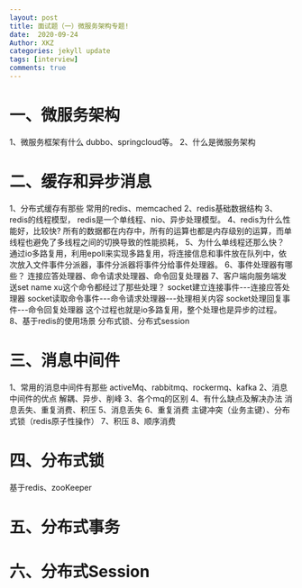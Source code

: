 ```yaml
---
layout: post
title: 面试题（一）微服务架构专题!
date:  2020-09-24
Author: XKZ
categories: jekyll update
tags: [interview]
comments: true
---
```

# 一、微服务架构
1、微服务框架有什么
dubbo、springcloud等。
2、什么是微服务架构
# 二、缓存和异步消息
1、分布式缓存有那些
常用的redis、memcached
2、redis基础数据结构
3、redis的线程模型，
redis是一个单线程、nio、异步处理模型。
4、redis为什么性能好，比较快?
所有的数据都在内存中，所有的运算也都是内存级别的运算，而单线程也避免了多线程之间的切换导致的性能损耗，
5、为什么单线程还那么快？
通过io多路复用，利用epoll来实现多路复用，将连接信息和事件放在队列中，依次放入文件事件分派器，事件分派器将事件分给事件处理器。
6、事件处理器有哪些？
连接应答处理器、命令请求处理器、命令回复处理器
7、客户端向服务端发送set name xu这个命令都经过了那些处理？
socket建立连接事件---连接应答处理器
socket读取命令事件---命令请求处理器---处理相关内容
socket处理回复事件---命令回复处理器
这个过程也就是io多路复用，整个处理也是异步的过程。
8、基于redis的使用场景
分布式锁、分布式session
# 三、消息中间件
1、常用的消息中间件有那些
activeMq、rabbitmq、rockermq、kafka
2、消息中间件的优点
解耦、异步、削峰
3、各个mq的区别
4、有什么缺点及解决办法
消息丢失、重复消费、积压
5、消息丢失
6、重复消费
主键冲突（业务主键）、分布式锁（redis原子性操作）
7、积压
8、顺序消费
# 四、分布式锁
基于redis、zooKeeper
# 五、分布式事务
# 六、分布式Session
